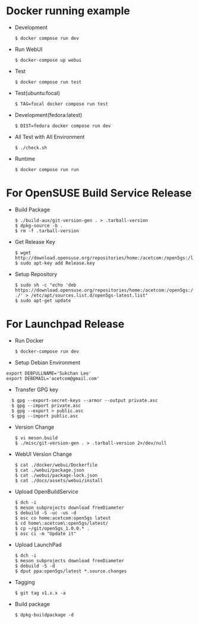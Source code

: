 Docker running example
===========================================
* Development
  
  `$ docker compose run dev`

* Run WebUI
  
  `$ docker-compose up webui`

* Test

  `$ docker compose run test`

* Test(ubuntu:focal)

  `$ TAG=focal docker compose run test`

* Development(fedora:latest)

  `$ DIST=fedora docker compose run dev`

* All Test with All Environment
  
  `$ ./check.sh`

* Runtime

  `$ docker compose run run`

For OpenSUSE Build Service Release
===========================================

* Build Package
  
  ```
  $ ./build-aux/git-version-gen . > .tarball-version
  $ dpkg-source -b .
  $ rm -f .tarball-version
  ```

* Get Release Key
  
  ```
  $ wget http://download.opensuse.org/repositories/home:/acetcom:/open5gs:/latest/xUbuntu_18.04/Release.key
  $ sudo apt-key add Release.key
  ```

* Setup Repository
  ```
  $ sudo sh -c "echo 'deb https://download.opensuse.org/repositories/home:/acetcom:/open5gs:/latest/xUbuntu_18.04/ ./' > /etc/apt/sources.list.d/open5gs-latest.list"
  $ sudo apt-get update
  ```
  
For Launchpad Release
===========================================

* Run Docker
  
  ```
  $ docker-compose run dev
  ```

* Setup Debian Environment

```
export DEBFULLNAME='Sukchan Lee'
export DEBEMAIL='acetcom@gmail.com'
```

* Transfer GPG key

```
  $ gpg --export-secret-keys --armor --output private.asc
  $ gpg --import private.asc
  $ gpg --export > public.asc
  $ gpg --import public.asc
  ```

* Version Change
  
  ```
  $ vi meson.build
  $ ./misc/git-version-gen . > .tarball-version 2>/dev/null
  ```

* WebUI Version Change

  ```
  $ cat ./docker/webui/Dockerfile
  $ cat ./webui/package.json
  $ cat ./webui/package-lock.json
  $ cat ./docs/assets/webui/install
  ```

* Upload OpenBuildService
  
  ```
  $ dch -i
  $ meson subprojects download freeDiameter
  $ debuild -S -uc -us -d
  $ osc co home:acetcom:open5gs latest
  $ cd home\:acetcom\:open5gs/latest/
  $ cp ~/git/open5gs_1.0.0.* .
  $ osc ci -m "Update it"
  ```

* Upload LaunchPad
  
  ```
  $ dch -i
  $ meson subprojects download freeDiameter
  $ debuild -S -d
  $ dput ppa:open5gs/latest *.source.changes
  ```

* Tagging
  
  ```
  $ git tag v1.x.x -a
  ```

* Build package
  
  ```
  $ dpkg-buildpackage -d
  ```
